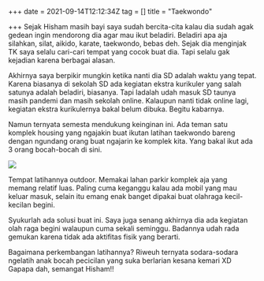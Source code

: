 +++
date = 2021-09-14T12:12:34Z
tag = []
title = "Taekwondo"

+++
Sejak Hisham masih bayi saya sudah bercita-cita kalau dia sudah agak gedean ingin mendorong dia agar mau ikut beladiri. Beladiri apa aja silahkan, silat, aikido, karate, taekwondo, bebas deh. Sejak dia menginjak TK saya selalu cari-cari tempat yang cocok buat dia. Tapi selalu gak kejadian karena berbagai alasan. 

Akhirnya saya berpikir mungkin ketika nanti dia SD adalah waktu yang tepat. Karena biasanya di sekolah SD ada kegiatan ekstra kurikuler yang salah satunya adalah beladiri, biasanya. Tapi ladalah udah masuk SD taunya masih pandemi dan masih sekolah online. Kalaupun nanti tidak online lagi, kegiatan ekstra kurikulernya bakal belum dibuka. Begitu kabarnya. 

Namun ternyata semesta mendukung keinginan ini. Ada teman satu komplek housing yang ngajakin buat ikutan latihan taekwondo bareng dengan ngundang orang buat ngajarin ke komplek kita. Yang bakal ikut ada 3 orang bocah-bocah di sini. 

![](/img/uploads/photo_2021-09-14-19-20-08.jpeg)

Tempat latihannya outdoor. Memakai lahan parkir komplek aja yang memang relatif luas. Paling cuma keganggu kalau ada mobil yang mau keluar masuk, selain itu emang enak banget dipakai buat olahraga kecil-kecilan begini. 

Syukurlah ada solusi buat ini. Saya juga senang akhirnya dia ada kegiatan olah raga begini walaupun cuma sekali seminggu. Badannya udah rada gemukan karena tidak ada aktifitas fisik yang berarti. 

Bagaimana perkembangan latihannya? Riweuh ternyata sodara-sodara ngelatih anak bocah pecicilan yang suka berlarian kesana kemari XD Gapapa dah, semangat Hisham!! 
